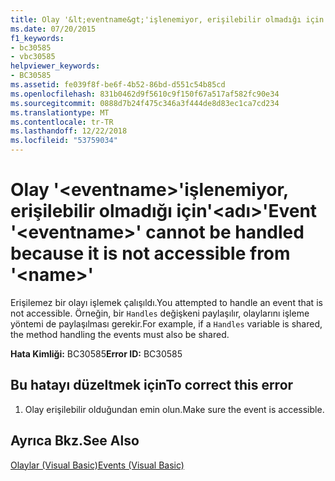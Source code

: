 ```yaml
---
title: Olay '&lt;eventname&gt;'işlenemiyor, erişilebilir olmadığı için'&lt;adı&gt;'
ms.date: 07/20/2015
f1_keywords:
- bc30585
- vbc30585
helpviewer_keywords:
- BC30585
ms.assetid: fe039f8f-be6f-4b52-86bd-d551c54b85cd
ms.openlocfilehash: 831b0462d9f5610c9f150f67a517af582fc90e34
ms.sourcegitcommit: 0888d7b24f475c346a3f444de8d83ec1ca7cd234
ms.translationtype: MT
ms.contentlocale: tr-TR
ms.lasthandoff: 12/22/2018
ms.locfileid: "53759034"
---
```

# <a name="event-lteventnamegt-cannot-be-handled-because-it-is-not-accessible-from-ltnamegt"></a><span data-ttu-id="91da1-102">Olay '&lt;eventname&gt;'işlenemiyor, erişilebilir olmadığı için'&lt;adı&gt;'</span><span class="sxs-lookup"><span data-stu-id="91da1-102">Event '&lt;eventname&gt;' cannot be handled because it is not accessible from '&lt;name&gt;'</span></span>
<span data-ttu-id="91da1-103">Erişilemez bir olayı işlemek çalışıldı.</span><span class="sxs-lookup"><span data-stu-id="91da1-103">You attempted to handle an event that is not accessible.</span></span> <span data-ttu-id="91da1-104">Örneğin, bir `Handles` değişkeni paylaşılır, olaylarını işleme yöntemi de paylaşılması gerekir.</span><span class="sxs-lookup"><span data-stu-id="91da1-104">For example, if a `Handles` variable is shared, the method handling the events must also be shared.</span></span>  
  
 <span data-ttu-id="91da1-105">**Hata Kimliği:** BC30585</span><span class="sxs-lookup"><span data-stu-id="91da1-105">**Error ID:** BC30585</span></span>  
  
## <a name="to-correct-this-error"></a><span data-ttu-id="91da1-106">Bu hatayı düzeltmek için</span><span class="sxs-lookup"><span data-stu-id="91da1-106">To correct this error</span></span>  
  
1.  <span data-ttu-id="91da1-107">Olay erişilebilir olduğundan emin olun.</span><span class="sxs-lookup"><span data-stu-id="91da1-107">Make sure the event is accessible.</span></span>  
  
## <a name="see-also"></a><span data-ttu-id="91da1-108">Ayrıca Bkz.</span><span class="sxs-lookup"><span data-stu-id="91da1-108">See Also</span></span>  
 [<span data-ttu-id="91da1-109">Olaylar (Visual Basic)</span><span class="sxs-lookup"><span data-stu-id="91da1-109">Events (Visual Basic)</span></span>](~/docs/visual-basic/programming-guide/language-features/events/index.md)
